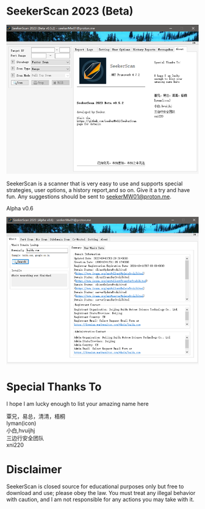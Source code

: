# SeekerScan 2023 (Beta) 


<div align="center">
  <img src="https://github.com/seekerMw02/SeekerScan/blob/img-storage/main0830.png">
</div>

SeekerScan is a scanner that is very easy to use and supports special strategies, user options, a history report,and so on. Give it a try and have fun. Any suggestions should be sent to seekerMW01@proton.me.  

Alpha v0.6    
<div align="center">
  <img src="https://github.com/seekerMw02/SeekerScan/blob/img-storage/0905.png">
</div>


# Special Thanks To  

I hope I am lucky enough to list your amazing name here

覃兄，易总，清清，梧桐  
lyman(icon)  
小白,hvuijhj  
三边行安全团队  
xni220  

# Disclaimer

SeekerScan is closed source for educational purposes only but free to download and use; please obey the law. You must treat any illegal behavior with caution, and I am not responsible for any actions you may take with it.
